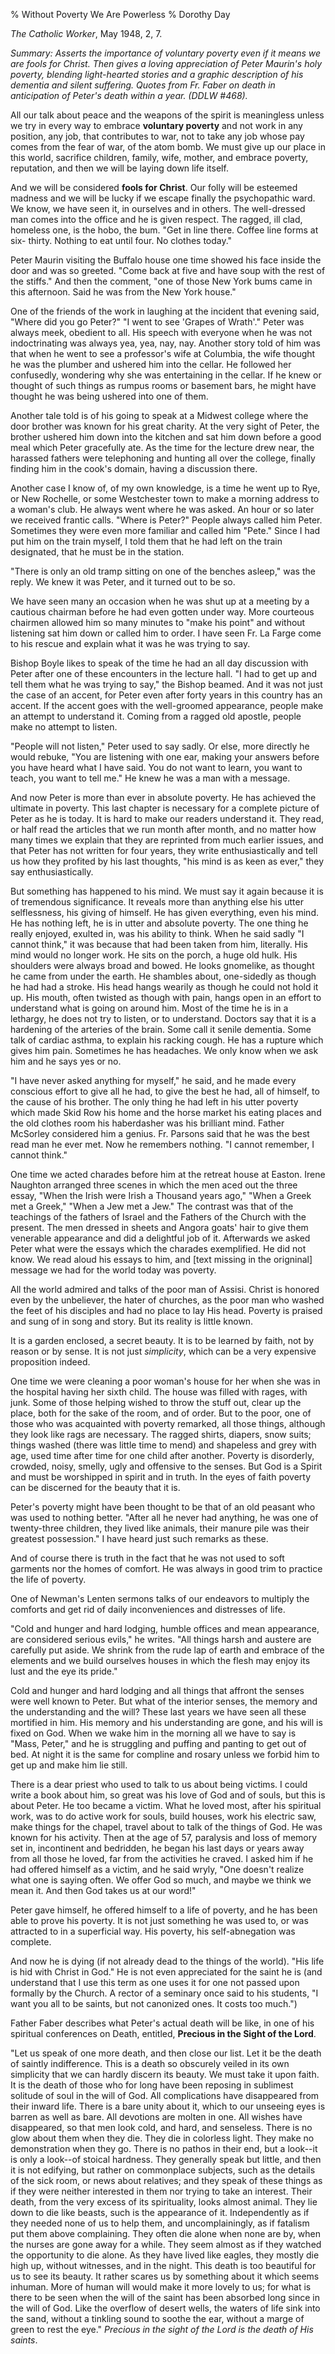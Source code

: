 % Without Poverty We Are Powerless
% Dorothy Day

*The Catholic Worker*, May 1948, 2, 7.

*Summary: Asserts the importance of voluntary poverty even if it means
we are fools for Christ. Then gives a loving appreciation of Peter
Maurin's holy poverty, blending light-hearted stories and a graphic
description of his dementia and silent suffering. Quotes from Fr. Faber
on death in anticipation of Peter's death within a year. (DDLW \#468).*


All our talk about peace and the weapons of the spirit is meaningless
unless we try in every way to embrace **voluntary poverty** and not work
in any position, any job, that contributes to war, not to take any job
whose pay comes from the fear of war, of the atom bomb. We must give up
our place in this world, sacrifice children, family, wife, mother, and
embrace poverty, reputation, and then we will be laying down life
itself.

And we will be considered **fools for Christ**. Our folly will be
esteemed madness and we will be lucky if we escape finally the
psychopathic ward. We know, we have seen it, in ourselves and in others.
The well-dressed man comes into the office and he is given respect. The
ragged, ill clad, homeless one, is the hobo, the bum. "Get in line
there. Coffee line forms at six- thirty. Nothing to eat until four. No
clothes today."

Peter Maurin visiting the Buffalo house one time showed his face inside
the door and was so greeted. "Come back at five and have soup with the
rest of the stiffs." And then the comment, "one of those New York bums
came in this afternoon. Said he was from the New York house."

One of the friends of the work in laughing at the incident that evening
said, "Where did you go Peter?" "I went to see 'Grapes of Wrath'." Peter
was always meek, obedient to all. His speech with everyone when he was
not indoctrinating was always yea, yea, nay, nay. Another story told of
him was that when he went to see a professor's wife at Columbia, the
wife thought he was the plumber and ushered him into the cellar. He
followed her confusedly, wondering why she was entertaining in the
cellar. If he knew or thought of such things as rumpus rooms or basement
bars, he might have thought he was being ushered into one of them.

Another tale told is of his going to speak at a Midwest college where
the door brother was known for his great charity. At the very sight of
Peter, the brother ushered him down into the kitchen and sat him down
before a good meal which Peter gracefully ate. As the time for the
lecture drew near, the harassed fathers were telephoning and hunting all
over the college, finally finding him in the cook's domain, having a
discussion there.

Another case I know of, of my own knowledge, is a time he went up to
Rye, or New Rochelle, or some Westchester town to make a morning address
to a woman's club. He always went where he was asked. An hour or so
later we received frantic calls. "Where is Peter?" People always called
him Peter. Sometimes they were even more familiar and called him "Pete."
Since I had put him on the train myself, I told them that he had left on
the train designated, that he must be in the station.

"There is only an old tramp sitting on one of the benches asleep," was
the reply. We knew it was Peter, and it turned out to be so.

We have seen many an occasion when he was shut up at a meeting by a
cautious chairman before he had even gotten under way. More courteous
chairmen allowed him so many minutes to "make his point" and without
listening sat him down or called him to order. I have seen Fr. La Farge
come to his rescue and explain what it was he was trying to say.

Bishop Boyle likes to speak of the time he had an all day discussion
with Peter after one of these encounters in the lecture hall. "I had to
get up and tell them what he was trying to say," the Bishop beamed. And
it was not just the case of an accent, for Peter even after forty years
in this country has an accent. If the accent goes with the well-groomed
appearance, people make an attempt to understand it. Coming from a
ragged old apostle, people make no attempt to listen.

"People will not listen," Peter used to say sadly. Or else, more
directly he would rebuke, "You are listening with one ear, making your
answers before you have heard what I have said. You do not want to
learn, you want to teach, you want to tell me." He knew he was a man
with a message.

And now Peter is more than ever in absolute poverty. He has achieved the
ultimate in poverty. This last chapter is necessary for a complete
picture of Peter as he is today. It is hard to make our readers
understand it. They read, or half read the articles that we run month
after month, and no matter how many times we explain that they are
reprinted from much earlier issues, and that Peter has not written for
four years, they write enthusiastically and tell us how they profited by
his last thoughts, "his mind is as keen as ever," they say
enthusiastically.

But something has happened to his mind. We must say it again because it
is of tremendous significance. It reveals more than anything else his
utter selflessness, his giving of himself. He has given everything, even
his mind. He has nothing left, he is in utter and absolute poverty. The
one thing he really enjoyed, exulted in, was his ability to think. When
he said sadly "I cannot think," it was because that had been taken from
him, literally. His mind would no longer work. He sits on the porch, a
huge old hulk. His shoulders were always broad and bowed. He looks
gnomelike, as thought he came from under the earth. He shambles about,
one-sidedly as though he had had a stroke. His head hangs wearily as
though he could not hold it up. His mouth, often twisted as though with
pain, hangs open in an effort to understand what is going on around him.
Most of the time he is in a lethargy, he does not try to listen, or to
understand. Doctors say that it is a hardening of the arteries of the
brain. Some call it senile dementia. Some talk of cardiac asthma, to
explain his racking cough. He has a rupture which gives him pain.
Sometimes he has headaches. We only know when we ask him and he says yes
or no.

"I have never asked anything for myself," he said, and he made every
conscious effort to give all he had, to give the best he had, all of
himself, to the cause of his brother. The only thing he had left in his
utter poverty which made Skid Row his home and the horse market his
eating places and the old clothes room his haberdasher was his brilliant
mind. Father McSorley considered him a genius. Fr. Parsons said that he
was the best read man he ever met. Now he remembers nothing. "I cannot
remember, I cannot think."

One time we acted charades before him at the retreat house at Easton.
Irene Naughton arranged three scenes in which the men aced out the three
essay, "When the Irish were Irish a Thousand years ago," "When a Greek
met a Greek," "When a Jew met a Jew." The contrast was that of the
teachings of the fathers of Israel and the Fathers of the Church with
the present. The men dressed in sheets and Angora goats' hair to give
them venerable appearance and did a delightful job of it. Afterwards we
asked Peter what were the essays which the charades exemplified. He did
not know. We read aloud his essays to him, and [text missing in the
origninal] message we had for the world today was poverty.

All the world admired and talks of the poor man of Assisi. Christ is
honored even by the unbeliever, the hater of churches, as the poor man
who washed the feet of his disciples and had no place to lay His head.
Poverty is praised and sung of in song and story. But its reality is
little known.

It is a garden enclosed, a secret beauty. It is to be learned by faith,
not by reason or by sense. It is not just *simplicity*, which can be a
very expensive proposition indeed.

One time we were cleaning a poor woman's house for her when she was in
the hospital having her sixth child. The house was filled with rages,
with junk. Some of those helping wished to throw the stuff out, clear up
the place, both for the sake of the room, and of order. But to the poor,
one of those who was acquainted with poverty remarked, all those things,
although they look like rags are necessary. The ragged shirts, diapers,
snow suits; things washed (there was little time to mend) and shapeless
and grey with age, used time after time for one child after another.
Poverty is disorderly, crowded, noisy, smelly, ugly and offensive to the
senses. But God is a Spirit and must be worshipped in spirit and in
truth. In the eyes of faith poverty can be discerned for the beauty that
it is.

Peter's poverty might have been thought to be that of an old peasant who
was used to nothing better. "After all he never had anything, he was one
of twenty-three children, they lived like animals, their manure pile was
their greatest possession." I have heard just such remarks as these.

And of course there is truth in the fact that he was not used to soft
garments nor the homes of comfort. He was always in good trim to
practice the life of poverty.

One of Newman's Lenten sermons talks of our endeavors to multiply the
comforts and get rid of daily inconveniences and distresses of life.

"Cold and hunger and hard lodging, humble offices and mean appearance,
are considered serious evils," he writes. "All things harsh and austere
are carefully put aside. We shrink from the rude lap of earth and
embrace of the elements and we build ourselves houses in which the flesh
may enjoy its lust and the eye its pride."

Cold and hunger and hard lodging and all things that affront the senses
were well known to Peter. But what of the interior senses, the memory
and the understanding and the will? These last years we have seen all
these mortified in him. His memory and his understanding are gone, and
his will is fixed on God. When we wake him in the morning all we have to
say is "Mass, Peter," and he is struggling and puffing and panting to
get out of bed. At night it is the same for compline and rosary unless
we forbid him to get up and make him lie still.

There is a dear priest who used to talk to us about being victims. I
could write a book about him, so great was his love of God and of souls,
but this is about Peter. He too became a victim. What he loved most,
after his spiritual work, was to do active work for souls, build houses,
work his electric saw, make things for the chapel, travel about to talk
of the things of God. He was known for his activity. Then at the age of
57, paralysis and loss of memory set in, incontinent and bedridden, he
began his last days or years away from all those he loved, far from the
activities he craved. I asked him if he had offered himself as a victim,
and he said wryly, "One doesn't realize what one is saying often. We
offer God so much, and maybe we think we mean it. And then God takes us
at our word!"

Peter gave himself, he offered himself to a life of poverty, and he has
been able to prove his poverty. It is not just something he was used to,
or was attracted to in a superficial way. His poverty, his
self-abnegation was complete.

And now he is dying (if not already dead to the things of the world).
"His life is hid with Christ in God." He is not even appreciated for the
saint he is (and understand that I use this term as one uses it for one
not passed upon formally by the Church. A rector of a seminary once said
to his students, "I want you all to be saints, but not canonized ones.
It costs too much.")

Father Faber describes what Peter's actual death will be like, in one of
his spiritual conferences on Death, entitled, **Precious in the Sight of
the Lord**.

"Let us speak of one more death, and then close our list. Let it be the
death of saintly indifference. This is a death so obscurely veiled in
its own simplicity that we can hardly discern its beauty. We must take
it upon faith. It is the death of those who for long have been reposing
in sublimest solitude of soul in the will of God. All complications have
disappeared from their inward life. There is a bare unity about it,
which to our unseeing eyes is barren as well as bare. All devotions are
molten in one. All wishes have disappeared, so that men look cold, and
hard, and senseless. There is no glow about them when they die. They die
in colorless light. They make no demonstration when they go. There is no
pathos in their end, but a look--it is only a look--of stoical hardness.
They generally speak but little, and then it is not edifying, but rather
on commonplace subjects, such as the details of the sick room, or news
about relatives; and they speak of these things as if they were neither
interested in them nor trying to take an interest. Their death, from the
very excess of its spirituality, looks almost animal. They lie down to
die like beasts, such is the appearance of it. Independently as if they
needed none of us to help them, and uncomplainingly, as if fatalism put
them above complaining. They often die alone when none are by, when the
nurses are gone away for a while. They seem almost as if they watched
the opportunity to die alone. As they have lived like eagles, they
mostly die high up, without witnesses, and in the night. This death is
too beautiful for us to see its beauty. It rather scares us by something
about it which seems inhuman. More of human will would make it more
lovely to us; for what is there to be seen when the will of the saint
has been absorbed long since in the will of God. Like the overflow of
desert wells, the waters of life sink into the sand, without a tinkling
sound to soothe the ear, without a marge of green to rest the eye."
*Precious in the sight of the Lord is the death of His saints*.
